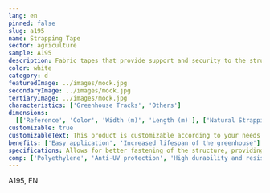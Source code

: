 ```yaml
---
lang: en
pinned: false
slug: a195
name: Strapping Tape
sector: agriculture
sample: A195
description: Fabric tapes that provide support and security to the structure and plastic covers of greenhouses.
color: white
category: d
featuredImage: ../images/mock.jpg
secondaryImage: ../images/mock.jpg
tertiaryImage: ../images/mock.jpg
characteristics: ['Greenhouse Tracks', 'Others']
dimensions:
  [['Reference', 'Color', 'Width (m)', 'Length (m)'], ['Natural Strapping Tape', '0.1', '200']]
customizable: true
customizableText: This product is customizable according to your needs. Contact us for more information.
benefits: ['Easy application', 'Increased lifespan of the greenhouse']
specifications: Allows for better fastening of the structure, providing greater stability to the plastic covers.
comp: ['Polyethylene', 'Anti-UV protection', 'High durability and resistance']
---
```


A195, EN
